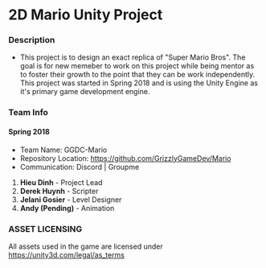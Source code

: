 # 2D Mario Unity Project

### Description
* This project is to design an exact replica of "Super Mario Bros". The goal is for new memeber to work on this project while being mentor
as to foster their growth to the point that they can be work independently. This project was started in Spring 2018 and is using the Unity
Engine as it's primary game development engine.

### Team Info
#### Spring 2018
* Team Name: GGDC-Mario
* Repository Location: https://github.com/GrizzlyGameDev/Mario
* Communication: Discord | Groupme
1. **Hieu Dinh** - Project Lead
2. **Derek Huynh** - Scripter
3. **Jelani Gosier** - Level Designer
4. **Andy (Pending)** - Animation

### ASSET LICENSING 
All assets used in the game are licensed under https://unity3d.com/legal/as_terms 
